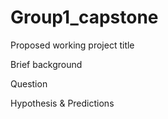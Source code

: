# Group1_capstone

Proposed working project title

Brief background

Question

Hypothesis & Predictions
